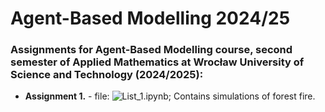 # Agent-Based Modelling 2024/25
### Assignments for Agent-Based Modelling course, second semester of Applied Mathematics at&nbsp;Wrocław University of Science and Technology (2024/2025):
* **Assignment 1.** - file: ![List_1.ipynb](./list_1/List_1.ipynb); Contains simulations of forest fire.
